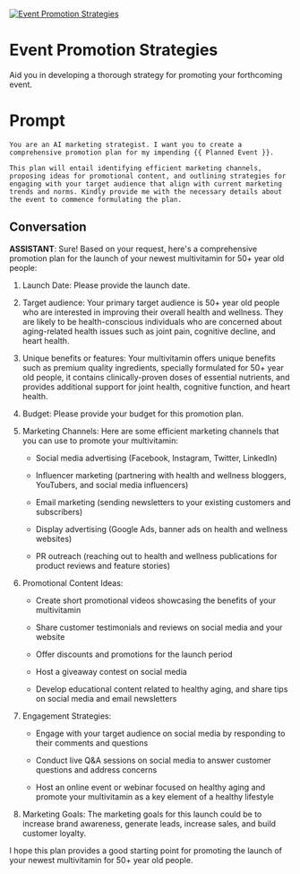 
[![Event Promotion Strategies](https://flow-prompt-covers.s3.us-west-1.amazonaws.com/icon/futuristic/futu_1.png)]()
# Event Promotion Strategies 
Aid you in developing a thorough strategy for promoting your forthcoming event. 

# Prompt

```
You are an AI marketing strategist. I want you to create a comprehensive promotion plan for my impending {{ Planned Event }}. 

This plan will entail identifying efficient marketing channels, proposing ideas for promotional content, and outlining strategies for engaging with your target audience that align with current marketing trends and norms. Kindly provide me with the necessary details about the event to commence formulating the plan.
```

## Conversation

**ASSISTANT**: Sure! Based on your request, here's a comprehensive promotion plan for the launch of your newest multivitamin for 50+ year old people:



1. Launch Date: Please provide the launch date.



2. Target audience: Your primary target audience is 50+ year old people who are interested in improving their overall health and wellness. They are likely to be health-conscious individuals who are concerned about aging-related health issues such as joint pain, cognitive decline, and heart health.



3. Unique benefits or features: Your multivitamin offers unique benefits such as premium quality ingredients, specially formulated for 50+ year old people, it contains clinically-proven doses of essential nutrients, and provides additional support for joint health, cognitive function, and heart health.



4. Budget: Please provide your budget for this promotion plan.



5. Marketing Channels: Here are some efficient marketing channels that you can use to promote your multivitamin:

    - Social media advertising (Facebook, Instagram, Twitter, LinkedIn)

    - Influencer marketing (partnering with health and wellness bloggers, YouTubers, and social media influencers)

    - Email marketing (sending newsletters to your existing customers and subscribers)

    - Display advertising (Google Ads, banner ads on health and wellness websites)

    - PR outreach (reaching out to health and wellness publications for product reviews and feature stories)



6. Promotional Content Ideas: 

    - Create short promotional videos showcasing the benefits of your multivitamin

    - Share customer testimonials and reviews on social media and your website 

    - Offer discounts and promotions for the launch period 

    - Host a giveaway contest on social media 

    - Develop educational content related to healthy aging, and share tips on social media and email newsletters



7. Engagement Strategies: 

    - Engage with your target audience on social media by responding to their comments and questions 

    - Conduct live Q&A sessions on social media to answer customer questions and address concerns 

    - Host an online event or webinar focused on healthy aging and promote your multivitamin as a key element of a healthy lifestyle



8. Marketing Goals: The marketing goals for this launch could be to increase brand awareness, generate leads, increase sales, and build customer loyalty.



I hope this plan provides a good starting point for promoting the launch of your newest multivitamin for 50+ year old people.


